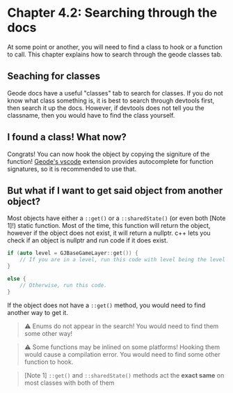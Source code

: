 # Chapter 4.2: Searching through the docs

At some point or another, you will need to find a class to hook or a function to call. This chapter explains how to search through the geode classes tab.

## Seaching for classes
Geode docs have a useful "classes" tab to search for classes. If you do not know what class something is, it is best to search through devtools first, then search it up the docs. However, if devtools does not tell you the classname, then you would have to find the class yourself.

## I found a class! What now?
Congrats! You can now hook the object by copying the signiture of the function! [Geode's vscode](https://marketplace.visualstudio.com/items?itemName=GeodeSDK.geode) extension provides autocomplete for function signatures, so it is recommended to use that.

## But what if I want to get said object from another object?
Most objects have either a `::get()` or a `::sharedState()` (or even both [Note 1]!) static function. Most of the time, this function will return the object, however if the object does not exist, it will return a nullptr.
c++ lets you check if an object is nullptr and run code if it does exist.

```cpp
if (auto level = GJBaseGameLayer::get()) {
	// If you are in a level, run this code with level being the level
}

else {
	// Otherwise, run this code.
}
```

If the object does not have a `::get()` method, you would need to find another way to get it.

> :warning: Enums do not appear in the search! You would need to find them some other way!

> :warning: Some functions may be inlined on some platforms! Hooking them would cause a compilation error. You would need to find some other function to hook.

> [Note 1] `::get()` and `::sharedState()` methods act the **exact same** on most classes with both of them
